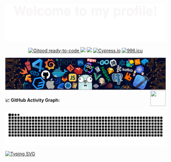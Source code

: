 ![](assets/Bottom_up.svg)




<!--   my-icons -->
<p align="center">
    <a href="https://gitpod.io/from-referrer/" rel="nofollow">
    <img src="https://camo.githubusercontent.com/6d5cc21f7c63bda76f682cd92905510feedb519f8af7b37b83e732eed068bbdc/68747470733a2f2f696d672e736869656c64732e696f2f62616467652f476974706f642d72656164792d2d746f2d2d636f64652d3930386138353f6c6f676f3d676974706f64" alt="Gitpod ready-to-code" data-canonical-src="https://img.shields.io/badge/Gitpod-ready--to--code-908a85?logo=gitpod" style="max-width: 100%;">
  </a>
    <a href="https://github.com/BEPb/BEPb"><img src="https://img.shields.io/badge/status-updating-brightgreen.svg"></a>
    <a href="https://github.com/python/cpython"><img src="https://img.shields.io/badge/Python-3.10-FF1493.svg"></a>
    <a href="https://www.cypress.io/" rel="nofollow"><img src="https://camo.githubusercontent.com/16428bf59999e11f6c40a85fd6ac1e6ac7f040065a9107e94647020f3135676b/68747470733a2f2f696d672e736869656c64732e696f2f62616467652f746573746564253230776974682d437970726573732d3034433338452e737667" alt="Cypress.io" data-canonical-src="https://img.shields.io/badge/tested%20with-Cypress-04C38E.svg" style="max-width: 100%;"></a>
    <a href="https://996.icu"><img src="https://img.shields.io/badge/link-996.icu-red.svg" alt="996.icu" /></a>

</p>    
<!--     
  <a href="https://github.com/BEPb/BEPb/stargazers"><img src="https://img.shields.io/github/stars/BEPb/BEPb.svg?logo=github"></a>
    <a href="https://github.com/BEPb/BEPb/network/members"><img src="https://img.shields.io/github/forks/BEPb/BEPb.svg?color=blue&logo=github"></a>
    <img src="https://visitor-badge.laobi.icu/badge?page_id=BEPb.BEPb" alt="visitors"/>    -->





<!--   my-header-img -->
![](./src/header_.png)
<a href="https://www.python.org/"><img src="https://upload.wikimedia.org/wikipedia/commons/c/c3/Python-logo-notext.svg" align="right" height="48" width="48" ></a>


<!--  [![996.icu](https://img.shields.io/badge/link-996.icu-red.svg)](https://996.icu)  -->


#### 📈 GitHub Activity Graph:
<picture>
  <source media="(prefers-color-scheme: dark)" srcset="https://raw.githubusercontent.com/MackDing/MackDing/output/github-contribution-grid-snake-dark.svg" />
  <source media="(prefers-color-scheme: light)" srcset="https://raw.githubusercontent.com/MackDing/MackDing/output/github-contribution-grid-snake.svg" />
  <img alt="github-snake" src="https://raw.githubusercontent.com/MackDing/MackDing/output/github-contribution-grid-snake.svg" />
</picture>




<!--   my-ticker -->    
[![Typing SVG](https://readme-typing-svg.demolab.com?font=Fira+Code&pause=1000&width=435&lines=Welcome+to+the+code+symphony+%F0%9F%8E%B6;every+line+of+code+is+a+rythem+;Hi+there+%F0%9F%91%8B%2C+I+am+Mack+Ding;Welcome+to+My+Profile!+%F0%9F%8E%B5)](https:git.io/typing-svg)

